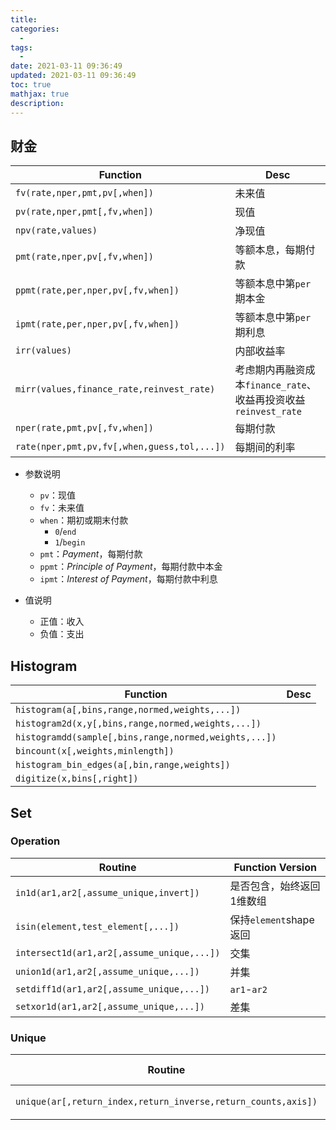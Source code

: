 ```yaml
---
title: 
categories:
  - 
tags:
  - 
date: 2021-03-11 09:36:49
updated: 2021-03-11 09:36:49
toc: true
mathjax: true
description: 
---
```


##	财金

|Function|Desc|
|-----|-----|
|`fv(rate,nper,pmt,pv[,when])`|未来值|
|`pv(rate,nper,pmt[,fv,when])`|现值|
|`npv(rate,values)`|净现值|
|`pmt(rate,nper,pv[,fv,when])`|等额本息，每期付款|
|`ppmt(rate,per,nper,pv[,fv,when])`|等额本息中第`per`期本金|
|`ipmt(rate,per,nper,pv[,fv,when])`|等额本息中第`per`期利息|
|`irr(values)`|内部收益率|
|`mirr(values,finance_rate,reinvest_rate)`|考虑期内再融资成本`finance_rate`、收益再投资收益`reinvest_rate`|
|`nper(rate,pmt,pv[,fv,when])`|每期付款|
|`rate(nper,pmt,pv,fv[,when,guess,tol,...])`|每期间的利率|

-	参数说明
	-	`pv`：现值
	-	`fv`：未来值
	-	`when`：期初或期末付款
		-	`0`/`end`
		-	`1`/`begin`
	-	`pmt`：*Payment*，每期付款
	-	`ppmt`：*Principle of Payment*，每期付款中本金
	-	`ipmt`：*Interest of Payment*，每期付款中利息

-	值说明
	-	正值：收入
	-	负值：支出

##	Histogram

|Function|Desc|
|-----|-----|
|`histogram(a[,bins,range,normed,weights,...])`||
|`histogram2d(x,y[,bins,range,normed,weights,...])`||
|`histogramdd(sample[,bins,range,normed,weights,...])`||
|`bincount(x[,weights,minlength])`||
|`histogram_bin_edges(a[,bin,range,weights])`||
|`digitize(x,bins[,right])`||

##	Set

###	Operation

|Routine|Function Version|
|-----|-----|
|`in1d(ar1,ar2[,assume_unique,invert])`|是否包含，始终返回1维数组|
|`isin(element,test_element[,...])`|保持`element`shape返回|
|`intersect1d(ar1,ar2[,assume_unique,...])`|交集|
|`union1d(ar1,ar2[,assume_unique,...])`|并集|
|`setdiff1d(ar1,ar2[,assume_unique,...])`|`ar1`-`ar2`|
|`setxor1d(ar1,ar2[,assume_unique,...])`|差集|

###	Unique

|Routine|Function Version|
|-----|-----|
|`unique(ar[,return_index,return_inverse,return_counts,axis])`|返回唯一值|







